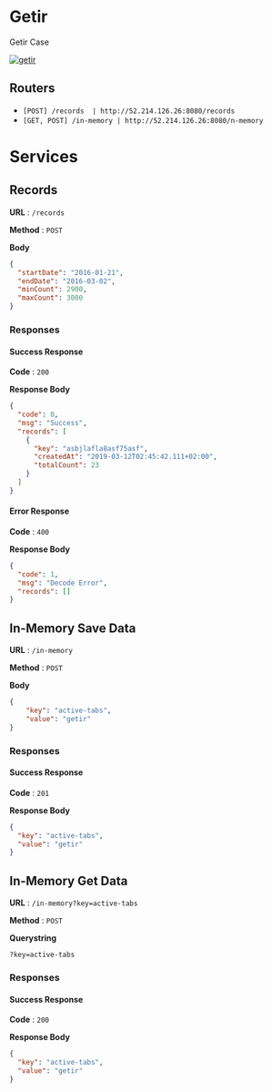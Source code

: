 
# Getir

Getir Case

<p>
    <a href="https://app.getpostman.com/run-collection/2ecb07d7ce3cef97e8a7"><img src="https://run.pstmn.io/button.svg" alt="getir"></a>
</p>


## Routers

- `[POST] /records  | http://52.214.126.26:8080/records`
- `[GET, POST] /in-memory | http://52.214.126.26:8080/n-memory`



# Services
## Records

**URL** : `/records`

**Method** : `POST`

**Body**

```json
{
  "startDate": "2016-01-21",
  "endDate": "2016-03-02",
  "minCount": 2900,
  "maxCount": 3000
}
```

### Responses
#### Success Response

**Code** : `200`

**Response Body**

```json
{
  "code": 0,
  "msg": "Success",
  "records": [
    {
      "key": "asbjlafla8asf75asf",
      "createdAt": "2019-03-12T02:45:42.111+02:00",
      "totalCount": 23
    }
  ]
}
```

#### Error Response

**Code** : `400`

**Response Body**

```json
{
  "code": 1,
  "msg": "Decode Error",
  "records": []
}
```

## In-Memory Save Data 

**URL** : `/in-memory`

**Method** : `POST`

**Body**

```json
{
    "key": "active-tabs",
    "value": "getir"
}
```

### Responses
#### Success Response

**Code** : `201`

**Response Body**

```json
{
  "key": "active-tabs",
  "value": "getir"
}
```

## In-Memory Get Data

**URL** : `/in-memory?key=active-tabs`

**Method** : `POST`

**Querystring**

```text
?key=active-tabs
```

### Responses
#### Success Response

**Code** : `200`

**Response Body**

```json
{
  "key": "active-tabs",
  "value": "getir"
}
```